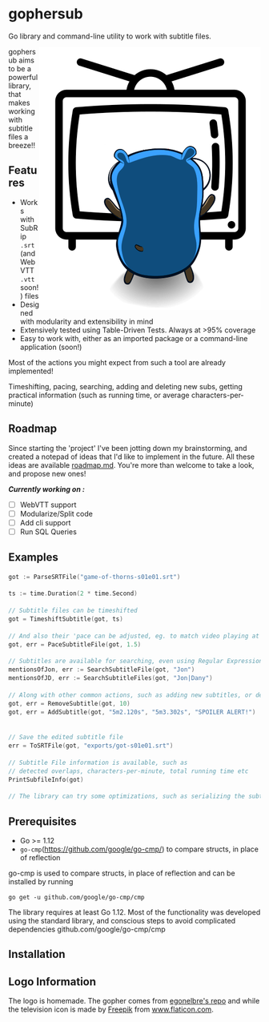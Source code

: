 # gophersub
Go library and command-line utility to work with subtitle files.

<p align="center">
  <img style="float: right;" src="assets/gopher-tv.png" alt="gophersub logo"/>
</p>

gophersub aims to be a powerful library, that makes working with subtitle files a breeze!!

## Features
* Works with SubRip `.srt` (and WebVTT `.vtt` soon!) files
* Designed with modularity and extensibility in mind
* Extensively tested using Table-Driven Tests. Always at >95% coverage
* Easy to work with, either as an imported package or a command-line application (soon!)

Most of the actions you might expect from such a tool are already implemented! 

Timeshifting, pacing, searching, adding and deleting new subs, getting practical information (such as running time, or average characters-per-minute)


## Roadmap 
Since starting the 'project' I've been jotting down my brainstorming, and created a notepad of ideas that I'd like to implement in the future. All these ideas are available [roadmap.md](/roadmap.md). You're more than welcome to take a look, and propose new ones!

***Currently working on :*** 
- [ ] WebVTT support
- [ ] Modularize/Split code
- [ ] Add cli support
- [ ] Run SQL Queries

## Examples

```go
got := ParseSRTFile("game-of-thorns-s01e01.srt")

ts := time.Duration(2 * time.Second)

// Subtitle files can be timeshifted
got = TimeshiftSubtitle(got, ts)

// And also their 'pace can be adjusted, eg. to match video playing at 1.5x speed
got, err = PaceSubtitleFile(got, 1.5)

// Subtitles are available for searching, even using Regular Expressions
mentionsOfJon, err := SearchSubtitleFile(got, "Jon")
mentionsOfJD, err := SearchSubtitleFiles(got, "Jon|Dany")

// Along with other common actions, such as adding new subtitles, or deleting unwanted ones
got, err = RemoveSubtitle(got, 10)
got, err = AddSubtitle(got, "5m2.120s", "5m3.302s", "SPOILER ALERT!")


// Save the edited subtitle file
err = ToSRTFile(got, "exports/got-s01e01.srt")

// Subtitle File information is available, such as
// detected overlaps, characters-per-minute, total running time etc
PrintSubfileInfo(got)

// The library can try some optimizations, such as serializing the subtitle indices, removing illegal HTML tags or ...

```

## Prerequisites
* Go >= 1.12
* `go-cmp`(https://github.com/google/go-cmp/) to compare structs, in place of reflection


go-cmp is used to compare structs, in place of reflection and can be installed by running
```
go get -u github.com/google/go-cmp/cmp
```
The library requires at least Go 1.12. Most of the functionality was developed using the standard library, and conscious steps to avoid complicated dependencies 
github.com/google/go-cmp/cmp

## Installation


## Logo Information
The logo is homemade. The gopher comes from [egonelbre's repo](https://github.com/egonelbre/gophers) and while the television icon is made by [Freepik](https://www.freepik.com/) from www.flaticon.com.



